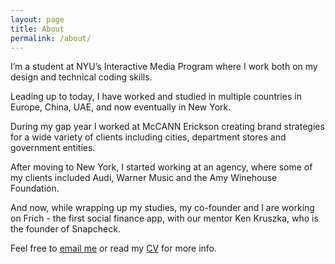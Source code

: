 ```yaml
---
layout: page
title: About
permalink: /about/
---
```


I’m a student at NYU’s Interactive Media Program where I work both on my design and technical coding skills.


Leading up to today, I have worked and studied in multiple countries in Europe, China, UAE, and now eventually in New York.


During my gap year I worked at McCANN Erickson creating brand strategies for a wide variety of clients including cities, department stores and government entities.


After moving to New York, I started working at an agency, where some of my clients included Audi, Warner Music and the Amy Winehouse Foundation.


And now, while wrapping up my studies, my co-founder and I are working on Frich - the first social finance app, with our mentor Ken Kruszka, who is the founder of Snapcheck. 


Feel free to [email me](mailto:aleksandra.medd@gmail.com) or read my [CV](/aleksandra-medina-2020.pdf) for more info.
